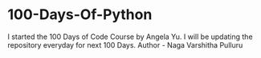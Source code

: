 # 100-Days-Of-Python
I started the 100 Days of Code Course by Angela Yu. I will be updating the repository everyday for next 100 Days.
Author - Naga Varshitha Pulluru
